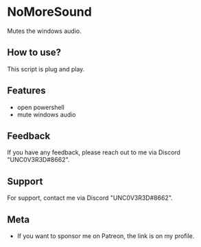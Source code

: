 
# NoMoreSound
Mutes the windows audio.

## How to use?

This script is plug and play.


## Features

- open powershell
- mute windows audio


## Feedback

If you have any feedback, please reach out to me via Discord "UNC0V3R3D#8662".






## Support

For support, contact me via  Discord "UNC0V3R3D#8662".


## Meta


- If you want to sponsor me on Patreon, the link is on my profile.


